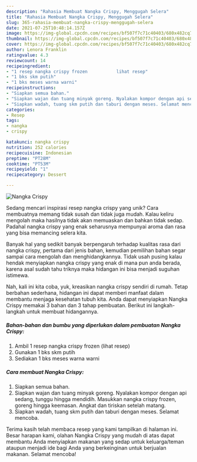```yaml
---
description: "Rahasia Membuat Nangka Crispy, Menggugah Selera"
title: "Rahasia Membuat Nangka Crispy, Menggugah Selera"
slug: 365-rahasia-membuat-nangka-crispy-menggugah-selera
date: 2021-07-25T10:48:14.157Z
image: https://img-global.cpcdn.com/recipes/bf507f7c71c40403/680x482cq70/nangka-crispy-foto-resep-utama.jpg
thumbnail: https://img-global.cpcdn.com/recipes/bf507f7c71c40403/680x482cq70/nangka-crispy-foto-resep-utama.jpg
cover: https://img-global.cpcdn.com/recipes/bf507f7c71c40403/680x482cq70/nangka-crispy-foto-resep-utama.jpg
author: Lenora Franklin
ratingvalue: 4.3
reviewcount: 14
recipeingredient:
- "1 resep nangka crispy frozen           lihat resep"
- "1 bks skm putih"
- "1 bks meses warna warni"
recipeinstructions:
- "Siapkan semua bahan."
- "Siapkan wajan dan tuang minyak goreng. Nyalakan kompor dengan api sedang, tunggu hingga mendidih. Masukkan nangka crispy frozen, goreng hingga keemasan. Angkat dan tiriskan setelah matang."
- "Siapkan wadah, tuang skm putih dan taburi dengan meses. Selamat mencoba."
categories:
- Resep
tags:
- nangka
- crispy

katakunci: nangka crispy 
nutrition: 252 calories
recipecuisine: Indonesian
preptime: "PT28M"
cooktime: "PT53M"
recipeyield: "1"
recipecategory: Dessert

---
```



![Nangka Crispy](https://img-global.cpcdn.com/recipes/bf507f7c71c40403/680x482cq70/nangka-crispy-foto-resep-utama.jpg)

Sedang mencari inspirasi resep nangka crispy yang unik? Cara membuatnya memang tidak susah dan tidak juga mudah. Kalau keliru mengolah maka hasilnya tidak akan memuaskan dan bahkan tidak sedap. Padahal nangka crispy yang enak seharusnya mempunyai aroma dan rasa yang bisa memancing selera kita.



Banyak hal yang sedikit banyak berpengaruh terhadap kualitas rasa dari nangka crispy, pertama dari jenis bahan, kemudian pemilihan bahan segar sampai cara mengolah dan menghidangkannya. Tidak usah pusing kalau hendak menyiapkan nangka crispy yang enak di mana pun anda berada, karena asal sudah tahu triknya maka hidangan ini bisa menjadi suguhan istimewa.


Nah, kali ini kita coba, yuk, kreasikan nangka crispy sendiri di rumah. Tetap berbahan sederhana, hidangan ini dapat memberi manfaat dalam membantu menjaga kesehatan tubuh kita. Anda dapat menyiapkan Nangka Crispy memakai 3 bahan dan 3 tahap pembuatan. Berikut ini langkah-langkah untuk membuat hidangannya.

<!--inarticleads1-->

##### Bahan-bahan dan bumbu yang diperlukan dalam pembuatan Nangka Crispy:

1. Ambil 1 resep nangka crispy frozen           (lihat resep)
1. Gunakan 1 bks skm putih
1. Sediakan 1 bks meses warna warni




<!--inarticleads2-->

##### Cara membuat Nangka Crispy:

1. Siapkan semua bahan.
1. Siapkan wajan dan tuang minyak goreng. Nyalakan kompor dengan api sedang, tunggu hingga mendidih. Masukkan nangka crispy frozen, goreng hingga keemasan. Angkat dan tiriskan setelah matang.
1. Siapkan wadah, tuang skm putih dan taburi dengan meses. Selamat mencoba.




Terima kasih telah membaca resep yang kami tampilkan di halaman ini. Besar harapan kami, olahan Nangka Crispy yang mudah di atas dapat membantu Anda menyiapkan makanan yang sedap untuk keluarga/teman ataupun menjadi ide bagi Anda yang berkeinginan untuk berjualan makanan. Selamat mencoba!
